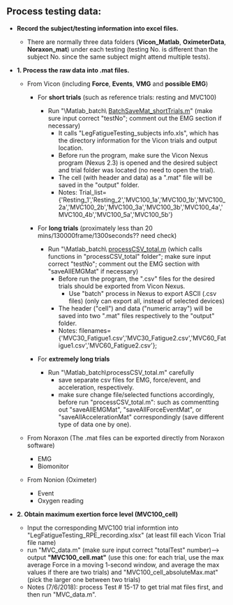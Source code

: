 ## Process testing data:
- **Record the subject/testing information into excel files.**
  - There are normally three data folders (**Vicon_Matlab**, **OximeterData**, **Noraxon_mat**) under each testing (testing No. is different than the subject No. since the same subject might attend multiple tests). 

- **1. Process the raw data into .mat files.**

   - From Vicon (including **Force**, __Events__, __VMG__ and __possible EMG__)
	 - For __short trials__ (such as reference trials: resting and MVC100)
	   - Run "\Matlab_batch\ [BatchSaveMat_shortTrials.m](BatchSaveMat_shortTrials.m)" (make sure input correct "testNo"; comment out the EMG section if necessary)
		 - It calls "LegFatigueTesting_subjects info.xls", which has the directory information for the Vicon trials and output location.
		 - Before run the program, make sure the Vicon Nexus program (Nexus 2.3) is opened and the desired subject and trial folder was located (no need to open the trial).
		 - The cell (with header and data) as a ".mat" file will be saved in the "output" folder.
		 - Notes: Trial_list={'Resting_1','Resting_2','MVC100_1a','MVC100_1b','MVC100_2a','MVC100_2b','MVC100_3a','MVC100_3b','MVC100_4a','MVC100_4b','MVC100_5a','MVC100_5b'}
		 
	 - For __long trials__ (proximately less than 20 mins/130000frame/1300seconds?? need check)
	   - Run "\Matlab_batch\ [processCSV_total.m](processCSV_total.m) (which calls functions in "processCSV_total" folder"; make sure input correct "testNo"; comment out the EMG section with "saveAllEMGMat" if necessary)
		 - Before run the program, the ".csv" files for the desired trials should be exported from Vicon Nexus.
		   - Use "batch" process in Nexus to export ASCII (.csv files) (only can export all, instead of selected devices)
		 - The header ("cell") and data ("numeric array") will be saved into two ".mat" files respectively to the "output" folder.
		 - Notes: filenames={'MVC30_Fatigue1.csv','MVC30_Fatigue2.csv','MVC60_Fatigue1.csv','MVC60_Fatigue2.csv'};
		 
	 - For __extremely long trials__ 
	   - Run "\Matlab_batch\processCSV_total.m" carefully
		 - save separate csv files for EMG, force/event, and acceleration, respectively.
		 - make sure change file/selected functions accordingly, before run "processCSV_total.m": such as commentting out "saveAllEMGMat", "saveAllForceEventMat", or "saveAllAccelerationMat" correspondingly (save different type of data one by one).
	 
	 
		 
  - From Noraxon (The .mat files can be exported directly from Noraxon software)
     - EMG
     - Biomonitor
   
   - From Nonion (Oximeter)
     - Event
     - Oxygen reading
 
- **2. Obtain maximum exertion force level (MVC100_cell)** 
	 - Input the corresponding MVC100 trial informtion into "LegFatigueTesting_RPE_recording.xlsx" (at least fill each Vicon Trial file name)
	 - run "MVC_data.m" (make sure input correct "totalTest" number)--> output **"MVC100_cell.mat"** (use this one: for each trial, use the max average Force in a moving 1-second window, and average the max values if there are two trials) and "MVC100_cell_absoluteMax.mat" (pick the larger one between two trials) 
	 - Notes (7/6/2018): process Test # 15-17 to get trial mat files first, and then run "MVC_data.m".
 
